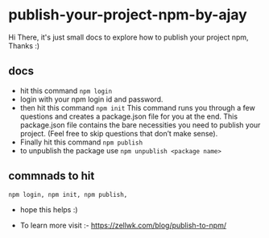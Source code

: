 # publish-your-project-npm-by-ajay
Hi There, it's just small docs to explore how to publish your project npm, Thanks :)

## docs 

- hit this command `npm login`
- login with your npm login id and password.
- then hit this command `npm init` This command runs you through a few questions and creates a package.json file for you at the end. This package.json file contains the bare necessities you need to publish your project. (Feel free to skip questions that don’t make sense).
- Finally hit this command `npm publish`
- to unpublish the package use `npm unpublish <package name>`

## commnads to hit

`
  npm login,
  npm init,
  npm publish,
`


- hope this helps :)

- To learn more visit :- https://zellwk.com/blog/publish-to-npm/
